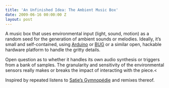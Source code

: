 ```yaml
---
title: 'An Unfinished Idea: The Ambient Music Box'
date: 2009-06-16 00:00:00 Z
layout: post
---
```


A music box that uses environmental input (light, sound, motion) as a random seed for the generation of ambient sounds or melodies. Ideally, it’s small and self-contained, using [Arduino](http://www.arduino.cc/) or [BUG](http://www.buglabs.net/) or a similar open, hackable hardware platform to handle the gritty details.

Open question as to whether it handles its own audio synthesis or triggers from a bank of samples. The granularity and sensitivity of the environmental sensors really makes or breaks the impact of interacting with the piece.\<

Inspired by repeated listens to [Satie’s Gymnopédie](http://en.wikipedia.org/wiki/Gymnopédie) and remixes thereof.
